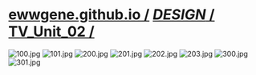 
# [ewwgene.github.io /](https://ewwgene.github.io/) [_DESIGN_ /](https://ewwgene.github.io/DESIGN) [TV_Unit_02 /](https://ewwgene.github.io/TV_Unit_02)

<a id="100"></a> ![100.jpg](https://ewwgene.github.io/TV_Unit_02/100.jpg)
<a id="101"></a> ![101.jpg](https://ewwgene.github.io/TV_Unit_02/101.jpg)
<a id="200m"></a> ![200.jpg](https://ewwgene.github.io/TV_Unit_02/Making/200.jpg)
<a id="201m"></a> ![201.jpg](https://ewwgene.github.io/TV_Unit_02/Making/201.jpg)
<a id="202m"></a> ![202.jpg](https://ewwgene.github.io/TV_Unit_02/Making/202.jpg)
<a id="203m"></a> ![203.jpg](https://ewwgene.github.io/TV_Unit_02/Making/203.jpg)
<a id="300"></a> ![300.jpg](https://ewwgene.github.io/TV_Unit_02/300.jpg)
<a id="301"></a> ![301.jpg](https://ewwgene.github.io/TV_Unit_02/301.jpg)

